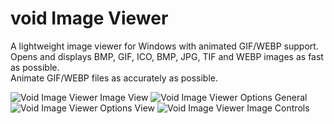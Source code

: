 # void Image Viewer
A lightweight image viewer for Windows with animated GIF/WEBP support.  
Opens and displays BMP, GIF, ICO, BMP, JPG, TIF and WEBP images as fast as possible.  
Animate GIF/WEBP files as accurately as possible.  

![Void Image Viewer Image View](https://www.voidtools.com/voidImageViewer.Image.View10.gif)
![Void Image Viewer Options General](https://www.voidtools.com/voidImageViewer.Options.General10.png)
![Void Image Viewer Options View](https://www.voidtools.com/voidImageViewer.Options.View10.png)
![Void Image Viewer Image Controls](https://www.voidtools.com/voidImageViewer.Options.Controls10.png)
